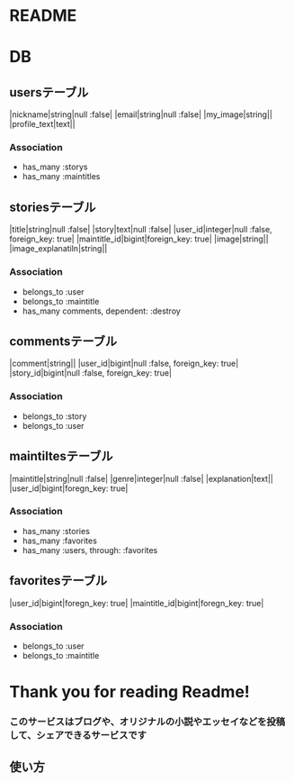# README

# DB

## usersテーブル

|nickname|string|null :false|
|email|string|null :false|
|my_image|string||
|profile_text|text||

### Association
- has_many :storys
- has_many :maintitles

## storiesテーブル
|title|string|null :false|
|story|text|null :false|
|user_id|integer|null :false, foreign_key: true|
|maintitle_id|bigint|foreign_key: true|
|image|string||
|image_explanatiln|string||

### Association
- belongs_to :user
- belongs_to :maintitle
- has_many comments, dependent: :destroy


## commentsテーブル
|comment|string||
|user_id|bigint|null :false, foreign_key: true|
|story_id|bigint|null :false, foreign_key: true|

### Association
- belongs_to :story
- belongs_to :user

## maintiltesテーブル
|maintitle|string|null :false|
|genre|integer|null :false|
|explanation|text||
|user_id|bigint|foregn_key: true|

### Association
- has_many :stories
- has_many :favorites
- has_many :users, through: :favorites

## favoritesテーブル
|user_id|bigint|foregn_key: true|
|maintitle_id|bigint|foregn_key: true|

### Association
- belongs_to :user
- belongs_to :maintitle



# Thank you for reading Readme!

### このサービスはブログや、オリジナルの小説やエッセイなどを投稿して、シェアできるサービスです

## 使い方



